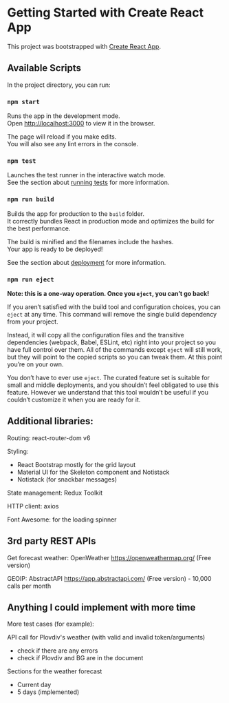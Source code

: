 # Getting Started with Create React App

This project was bootstrapped with [Create React App](https://github.com/facebook/create-react-app).

## Available Scripts

In the project directory, you can run:

### `npm start`

Runs the app in the development mode.\
Open [http://localhost:3000](http://localhost:3000) to view it in the browser.

The page will reload if you make edits.\
You will also see any lint errors in the console.

### `npm test`

Launches the test runner in the interactive watch mode.\
See the section about [running tests](https://facebook.github.io/create-react-app/docs/running-tests) for more information.

### `npm run build`

Builds the app for production to the `build` folder.\
It correctly bundles React in production mode and optimizes the build for the best performance.

The build is minified and the filenames include the hashes.\
Your app is ready to be deployed!

See the section about [deployment](https://facebook.github.io/create-react-app/docs/deployment) for more information.

### `npm run eject`

**Note: this is a one-way operation. Once you `eject`, you can’t go back!**

If you aren’t satisfied with the build tool and configuration choices, you can `eject` at any time. This command will remove the single build dependency from your project.

Instead, it will copy all the configuration files and the transitive dependencies (webpack, Babel, ESLint, etc) right into your project so you have full control over them. All of the commands except `eject` will still work, but they will point to the copied scripts so you can tweak them. At this point you’re on your own.

You don’t have to ever use `eject`. The curated feature set is suitable for small and middle deployments, and you shouldn’t feel obligated to use this feature. However we understand that this tool wouldn’t be useful if you couldn’t customize it when you are ready for it.

## Additional libraries:
Routing: react-router-dom v6

Styling: 
  - React Bootstrap mostly for the grid layout
  - Material UI for the Skeleton component and Notistack
  - Notistack (for snackbar messages)

State management: Redux Toolkit

HTTP client: axios

Font Awesome: for the loading spinner

## 3rd party REST APIs
Get forecast weather: OpenWeather https://openweathermap.org/ (Free version)

GEOIP: AbstractAPI https://app.abstractapi.com/ (Free version) - 10,000 calls per month

## Anything I could implement with more time
More test cases (for example):

API call for Plovdiv's weather (with valid and invalid token/arguments) 
  - check if there are any errors
  - check if Plovdiv and BG are in the document

Sections for the weather forecast
 - Current day
 - 5 days (implemented)
